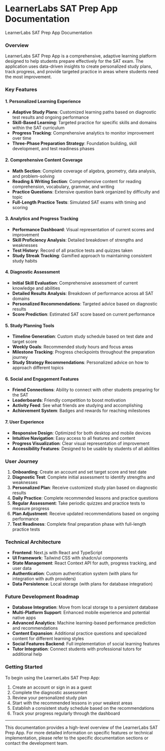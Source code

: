 # LearnerLabs SAT Prep App Documentation

&#x20;LearnerLabs SAT Prep App Documentation

### Overview

LearnerLabs SAT Prep App is a comprehensive, adaptive learning platform designed to help students prepare effectively for the SAT exam. The application uses data-driven insights to create personalized study plans, track progress, and provide targeted practice in areas where students need the most improvement.

### Key Features

#### 1. Personalized Learning Experience

* **Adaptive Study Plans**: Customized learning paths based on diagnostic test results and ongoing performance
* **Skill-Based Learning**: Targeted practice for specific skills and domains within the SAT curriculum
* **Progress Tracking**: Comprehensive analytics to monitor improvement over time
* **Three-Phase Preparation Strategy**: Foundation building, skill development, and test readiness phases

#### 2. Comprehensive Content Coverage

* **Math Section**: Complete coverage of algebra, geometry, data analysis, and problem-solving
* **Reading & Writing Section**: Comprehensive content for reading comprehension, vocabulary, grammar, and writing
* **Practice Questions**: Extensive question bank organized by difficulty and topic
* **Full-Length Practice Tests**: Simulated SAT exams with timing and scoring

#### 3. Analytics and Progress Tracking

* **Performance Dashboard**: Visual representation of current scores and improvement
* **Skill Proficiency Analysis**: Detailed breakdown of strengths and weaknesses
* **Test History**: Record of all practice tests and quizzes taken
* **Study Streak Tracking**: Gamified approach to maintaining consistent study habits

#### 4. Diagnostic Assessment

* **Initial Skill Evaluation**: Comprehensive assessment of current knowledge and abilities
* **Detailed Results Analysis**: Breakdown of performance across all SAT domains
* **Personalized Recommendations**: Targeted advice based on diagnostic results
* **Score Prediction**: Estimated SAT score based on current performance

#### 5. Study Planning Tools

* **Timeline Generation**: Custom study schedule based on test date and target score
* **Weekly Goals**: Recommended study hours and focus areas
* **Milestone Tracking**: Progress checkpoints throughout the preparation journey
* **Study Strategy Recommendations**: Personalized advice on how to approach different topics

#### 6. Social and Engagement Features

* **Friend Connections**: Ability to connect with other students preparing for the SAT
* **Leaderboards**: Friendly competition to boost motivation
* **Activity Feed**: See what friends are studying and accomplishing
* **Achievement System**: Badges and rewards for reaching milestones

#### 7. User Experience

* **Responsive Design**: Optimized for both desktop and mobile devices
* **Intuitive Navigation**: Easy access to all features and content
* **Progress Visualization**: Clear visual representation of improvement
* **Accessibility Features**: Designed to be usable by students of all abilities

### User Journey

1. **Onboarding**: Create an account and set target score and test date
2. **Diagnostic Test**: Complete initial assessment to identify strengths and weaknesses
3. **Personalized Plan**: Receive customized study plan based on diagnostic results
4. **Daily Practice**: Complete recommended lessons and practice questions
5. **Regular Assessment**: Take periodic quizzes and practice tests to measure progress
6. **Plan Adjustment**: Receive updated recommendations based on ongoing performance
7. **Test Readiness**: Complete final preparation phase with full-length practice tests

### Technical Architecture

* **Frontend**: Next.js with React and TypeScript
* **UI Framework**: Tailwind CSS with shadcn/ui components
* **State Management**: React Context API for auth, progress tracking, and user data
* **Authentication**: Custom authentication system (with plans for integration with auth providers)
* **Data Persistence**: Local storage (with plans for database integration)

### Future Development Roadmap

* **Database Integration**: Move from local storage to a persistent database
* **Multi-Platform Support**: Enhanced mobile experience and potential native apps
* **Advanced Analytics**: Machine learning-based performance prediction and recommendations
* **Content Expansion**: Additional practice questions and specialized content for different learning styles
* **Social Features Backend**: Full implementation of social learning features
* **Tutor Integration**: Connect students with professional tutors for additional help

### Getting Started

To begin using the LearnerLabs SAT Prep App:

1. Create an account or sign in as a guest
2. Complete the diagnostic assessment
3. Review your personalized study plan
4. Start with the recommended lessons in your weakest areas
5. Establish a consistent study schedule based on the recommendations
6. Track your progress regularly through the dashboard

***

This documentation provides a high-level overview of the LearnerLabs SAT Prep App. For more detailed information on specific features or technical implementation, please refer to the specific documentation sections or contact the development team.

